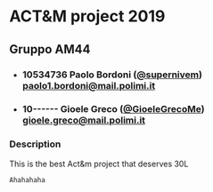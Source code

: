 # ACT&M project 2019
## Gruppo AM44

- ###   10534736    Paolo Bordoni ([@supernivem](https://github.com/supernivem))<br>paolo1.bordoni@mail.polimi.it
- ###   10------    Gioele Greco ([@GioeleGrecoMe](https://github.com/GioeleGrecoMe))<br>gioele.greco@mail.polimi.it


### Description

This is the best Act&m project that deserves 30L
```
Ahahahaha
```
